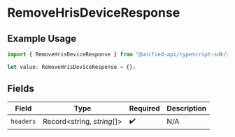 # RemoveHrisDeviceResponse

## Example Usage

```typescript
import { RemoveHrisDeviceResponse } from "@unified-api/typescript-sdk/sdk/models/operations";

let value: RemoveHrisDeviceResponse = {};
```

## Fields

| Field                      | Type                       | Required                   | Description                |
| -------------------------- | -------------------------- | -------------------------- | -------------------------- |
| `headers`                  | Record<string, *string*[]> | :heavy_check_mark:         | N/A                        |